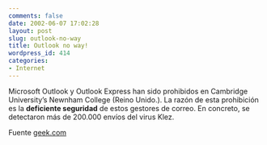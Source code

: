 ```yaml
---
comments: false
date: 2002-06-07 17:02:28
layout: post
slug: outlook-no-way
title: Outlook no way!
wordpress_id: 414
categories:
- Internet
---
```


Microsoft Outlook y Outlook Express han sido prohibidos en Cambridge University’s Newnham College (Reino Unido.). La razón de esta prohibición es la **deficiente seguridad** de estos gestores de correo. En concreto, se detectaron más de 200.000 envíos del virus Klez.  

  

Fuente [geek.com](http://www.geek.com/news/geeknews/2002may/gee20020523011853.htm)




 
